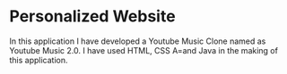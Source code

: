 # Personalized Website
In this application I have developed a Youtube Music Clone named as Youtube Music 2.0. I have used HTML, CSS A=and Java in the making of this application.
